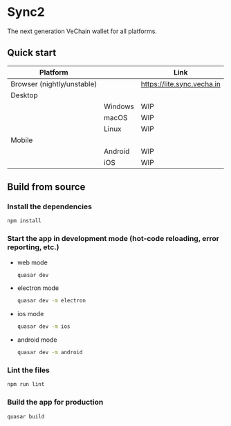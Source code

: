 # Sync2

The next generation VeChain wallet for all platforms.

## Quick start

| Platform | | Link |
| --- | --- | --- |
| Browser (nightly/unstable) | | https://lite.sync.vecha.in |
| Desktop | | |
| | Windows | WIP |
| | macOS | WIP |
| | Linux | WIP |
| Mobile | | |
| | Android | WIP |
| | iOS | WIP |

## Build from source 

### Install the dependencies
```bash
npm install
```

### Start the app in development mode (hot-code reloading, error reporting, etc.)

* web mode
    ```bash
    quasar dev
    ```
* electron mode
    ```bash
    quasar dev -m electron
    ```
* ios mode
    ```bash
    quasar dev -m ios
    ```
* android mode
    ```bash
    quasar dev -m android
    ```

### Lint the files
```bash
npm run lint
```

### Build the app for production
```bash
quasar build
```
